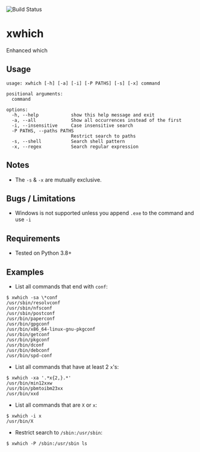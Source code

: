 ![Build Status](https://github.com/ricardobranco777/xwhich/actions/workflows/ci.yml/badge.svg)

# xwhich
Enhanced which

## Usage

```
usage: xwhich [-h] [-a] [-i] [-P PATHS] [-s] [-x] command

positional arguments:
  command

options:
  -h, --help            show this help message and exit
  -a, --all             Show all occurrences instead of the first
  -i, --insensitive     Case insensitive search
  -P PATHS, --paths PATHS
                        Restrict search to paths
  -s, --shell           Search shell pattern
  -x, --regex           Search regular expression
```

## Notes

- The `-s` & `-x` are mutually exclusive.

## Bugs / Limitations

- Windows is not supported unless you append `.exe` to the command and use `-i`

## Requirements

- Tested on Python 3.8+

## Examples

- List all commands that end with `conf`:

```
$ xwhich -sa \*conf
/usr/sbin/resolvconf
/usr/sbin/nfsconf
/usr/sbin/postconf
/usr/bin/paperconf
/usr/bin/gpgconf
/usr/bin/x86_64-linux-gnu-pkgconf
/usr/bin/getconf
/usr/bin/pkgconf
/usr/bin/dconf
/usr/bin/debconf
/usr/bin/spd-conf
```

- List all commands that have at least 2 `x`'s:

```
$ xwhich -xa '.*x{2,}.*'
/usr/bin/min12xxw
/usr/bin/pbmtoibm23xx
/usr/bin/xxd
```

- List all commands that are `X` or `x`:

```
$ xwhich -i x
/usr/bin/X
```

- Restrict search to `/sbin:/usr/sbin`:

```
$ xwhich -P /sbin:/usr/sbin ls

```
